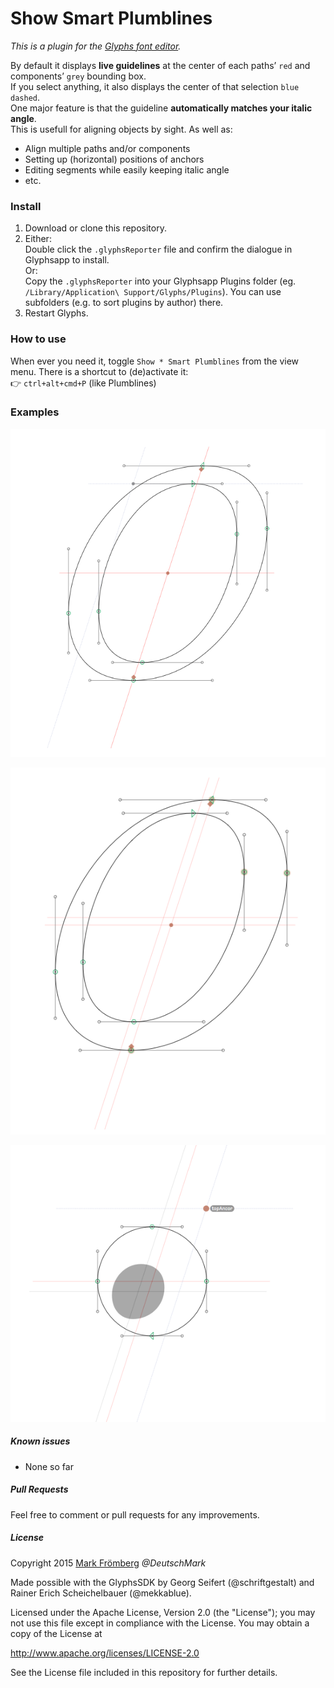 # Show Smart Plumblines

*This is a plugin for the [Glyphs font editor](http://glyphsapp.com/).*  

By default it displays **live guidelines** at the center of each paths’ `red` and components’ `grey` bounding box.  
If you select anything, it also displays the center of that selection `blue dashed`.  
One major feature is that the guideline **automatically matches your italic angle**.  
This is usefull for aligning objects by sight. As well as:
- Align multiple paths and/or components
- Setting up (horizontal) positions of anchors
- Editing segments while easily keeping italic angle
- etc.

### Install

1. Download or clone this repository.
2. Either:  
   Double click the `.glyphsReporter` file and confirm the dialogue in Glyphsapp to install.  
   Or:  
   Copy the `.glyphsReporter` into your Glyphsapp Plugins folder (eg. `/Library/Application\ Support/Glyphs/Plugins`). You can use subfolders (e.g. to sort plugins by author) there.
3. Restart Glyphs.

### How to use

When ever you need it, toggle `Show * Smart Plumblines` from the view menu. There is a shortcut to (de)activate it:  
:point_right: `ctrl+alt+cmd+P` (like Plumblines)

### Examples

![Show Smart Plumblines Demo](https://raw.githubusercontent.com/DeutschMark/Show-Smart-Plumblines/3ecae55c883b3720b8f58adf1f80453607d1cd6d/Screenshots/SmPlL%2012.png?raw=true "Show Smart Plumblines Demo")

![Show Smart Plumblines Demo](https://github.com/DeutschMark/Show-Smart-Plumblines/blob/3ecae55c883b3720b8f58adf1f80453607d1cd6d/Screenshots/SmPlL%2013.png?raw=true "Show Smart Plumblines Demo")

![Show Smart Plumblines Demo](https://github.com/DeutschMark/Show-Smart-Plumblines/blob/3ecae55c883b3720b8f58adf1f80453607d1cd6d/Screenshots/SmPlL%2014.png?raw=true "Show Smart Plumblines Demo")

##### Known issues

- None so far

##### Pull Requests

Feel free to comment or pull requests for any improvements.

##### License

Copyright 2015 [Mark Frömberg](http://www.markfromberg.com/) *@DeutschMark*

Made possible with the GlyphsSDK by Georg Seifert (@schriftgestalt) and Rainer Erich Scheichelbauer (@mekkablue).

Licensed under the Apache License, Version 2.0 (the "License");
you may not use this file except in compliance with the License.
You may obtain a copy of the License at

http://www.apache.org/licenses/LICENSE-2.0

See the License file included in this repository for further details.
